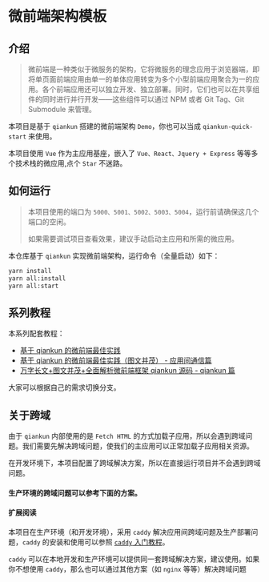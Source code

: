 # 微前端架构模板

## 介绍

> 微前端是一种类似于微服务的架构，它将微服务的理念应用于浏览器端，即将单页面前端应用由单一的单体应用转变为多个小型前端应用聚合为一的应用。各个前端应用还可以独立开发、独立部署。同时，它们也可以在共享组件的同时进行并行开发——这些组件可以通过 NPM 或者 Git Tag、Git Submodule 来管理。

本项目是基于 `qiankun` 搭建的微前端架构 `Demo`，你也可以当成 `qiankun-quick-start` 来使用。

本项目使用 `Vue` 作为主应用基座，嵌入了 `Vue、React、Jquery + Express` 等等多个技术栈的微应用,点个 `Star` 不迷路。

## 如何运行

> 本项目使用的端口为 `5000、5001、5002、5003、5004`，运行前请确保这几个端口的空闲。
> 
> 如果需要调试项目查看效果，建议手动启动主应用和所需的微应用。

本仓库基于 `qiankun` 实现微前端架构，运行命令（全量启动）如下：

```bash
yarn install
yarn all:install
yarn all:start
```

## 系列教程

本系列配套教程：

- [基于 qiankun 的微前端最佳实践](https://github.com/a1029563229/Blogs/tree/master/BestPractices/qiankun/Start.md)
- [基于 qiankun 的微前端最佳实践（图文并茂） - 应用间通信篇](https://github.com/a1029563229/Blogs/tree/master/BestPractices/qiankun/Communication.md)
- [万字长文+图文并茂+全面解析微前端框架 qiankun 源码 - qiankun 篇](https://github.com/a1029563229/Blogs/tree/master/Source-Code/qiankun/1.md)


大家可以根据自己的需求切换分支。

## 关于跨域

由于 `qiankun` 内部使用的是 `Fetch HTML` 的方式加载子应用，所以会遇到跨域问题。我们需要先解决跨域问题，使我们的主应用可以正常加载子应用相关资源。

在开发环境下，本项目配置了跨域解决方案，所以在直接运行项目并不会遇到跨域问题。

#### 生产环境的跨域问题可以参考下面的方案。

#### 扩展阅读

本项目在生产环境（和开发环境），采用 `caddy` 解决应用间跨域问题及生产部署问题，`caddy` 的安装和使用可以参照 [`caddy` 入门教程](http://shadows-mall.oss-cn-shenzhen.aliyuncs.com/images/blogs/micro-front/4.png)。

`caddy` 可以在本地开发和生产环境可以提供同一套跨域解决方案，建议使用。如果你不想使用 `caddy`，那么也可以通过其他方案（如 `nginx` 等等）解决跨域问题
